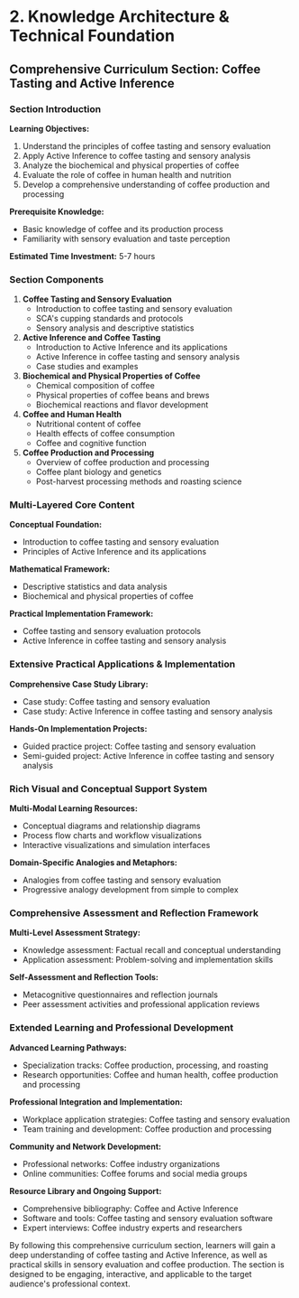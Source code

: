 # 2. Knowledge Architecture & Technical Foundation

## Comprehensive Curriculum Section: Coffee Tasting and Active Inference

### Section Introduction

**Learning Objectives:**

1. Understand the principles of coffee tasting and sensory evaluation
2. Apply Active Inference to coffee tasting and sensory analysis
3. Analyze the biochemical and physical properties of coffee
4. Evaluate the role of coffee in human health and nutrition
5. Develop a comprehensive understanding of coffee production and processing

**Prerequisite Knowledge:**

* Basic knowledge of coffee and its production process
* Familiarity with sensory evaluation and taste perception

**Estimated Time Investment:** 5-7 hours

### Section Components

1. **Coffee Tasting and Sensory Evaluation**
	* Introduction to coffee tasting and sensory evaluation
	* SCA's cupping standards and protocols
	* Sensory analysis and descriptive statistics
2. **Active Inference and Coffee Tasting**
	* Introduction to Active Inference and its applications
	* Active Inference in coffee tasting and sensory analysis
	* Case studies and examples
3. **Biochemical and Physical Properties of Coffee**
	* Chemical composition of coffee
	* Physical properties of coffee beans and brews
	* Biochemical reactions and flavor development
4. **Coffee and Human Health**
	* Nutritional content of coffee
	* Health effects of coffee consumption
	* Coffee and cognitive function
5. **Coffee Production and Processing**
	* Overview of coffee production and processing
	* Coffee plant biology and genetics
	* Post-harvest processing methods and roasting science

### Multi-Layered Core Content

**Conceptual Foundation:**

* Introduction to coffee tasting and sensory evaluation
* Principles of Active Inference and its applications

**Mathematical Framework:**

* Descriptive statistics and data analysis
* Biochemical and physical properties of coffee

**Practical Implementation Framework:**

* Coffee tasting and sensory evaluation protocols
* Active Inference in coffee tasting and sensory analysis

### Extensive Practical Applications & Implementation

**Comprehensive Case Study Library:**

* Case study: Coffee tasting and sensory evaluation
* Case study: Active Inference in coffee tasting and sensory analysis

**Hands-On Implementation Projects:**

* Guided practice project: Coffee tasting and sensory evaluation
* Semi-guided project: Active Inference in coffee tasting and sensory analysis

### Rich Visual and Conceptual Support System

**Multi-Modal Learning Resources:**

* Conceptual diagrams and relationship diagrams
* Process flow charts and workflow visualizations
* Interactive visualizations and simulation interfaces

**Domain-Specific Analogies and Metaphors:**

* Analogies from coffee tasting and sensory evaluation
* Progressive analogy development from simple to complex

### Comprehensive Assessment and Reflection Framework

**Multi-Level Assessment Strategy:**

* Knowledge assessment: Factual recall and conceptual understanding
* Application assessment: Problem-solving and implementation skills

**Self-Assessment and Reflection Tools:**

* Metacognitive questionnaires and reflection journals
* Peer assessment activities and professional application reviews

### Extended Learning and Professional Development

**Advanced Learning Pathways:**

* Specialization tracks: Coffee production, processing, and roasting
* Research opportunities: Coffee and human health, coffee production and processing

**Professional Integration and Implementation:**

* Workplace application strategies: Coffee tasting and sensory evaluation
* Team training and development: Coffee production and processing

**Community and Network Development:**

* Professional networks: Coffee industry organizations
* Online communities: Coffee forums and social media groups

**Resource Library and Ongoing Support:**

* Comprehensive bibliography: Coffee and Active Inference
* Software and tools: Coffee tasting and sensory evaluation software
* Expert interviews: Coffee industry experts and researchers

By following this comprehensive curriculum section, learners will gain a deep understanding of coffee tasting and Active Inference, as well as practical skills in sensory evaluation and coffee production. The section is designed to be engaging, interactive, and applicable to the target audience's professional context.